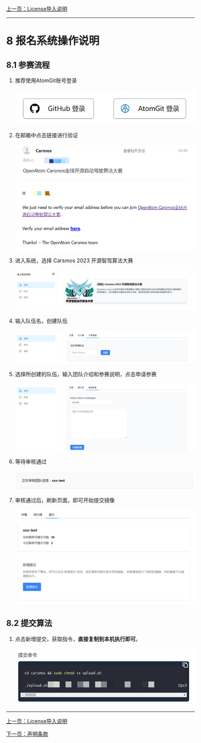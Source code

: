 [上一页：License导入说明](license.md)

***
# 8 报名系统操作说明

## 8.1 参赛流程
1. 推荐使用AtomGit账号登录<br><br>
![](images/signup/1.png)

2. 在邮箱中点击链接进行验证<br><br>
![](images/signup/2.png)

3. 进入系统，选择 Carsmos 2023 开源智驾算法大赛<br><br>
![](images/signup/3.png)

4. 输入队伍名，创建队伍<br><br>
![](images/signup/5.png)

5. 选择所创建的队伍，输入团队介绍和参赛说明，点击申请参赛<br><br>
![](images/signup/6.png)

6. 等待审核通过<br><br>
![](images/signup/7.png)

7. 审核通过后，刷新页面，即可开始提交镜像<br><br>
![](images/signup/8.png)


## 8.2 提交算法
1. 点击新增提交，获取指令，**直接复制到本机执行即可**。<br><br>
![](images/signup/9.png)

***

[上一页：License导入说明](license.md)

[下一页：声明条款](clause.md)